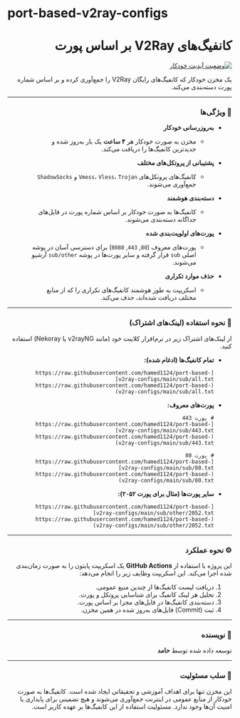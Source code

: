 # port-based-v2ray-configs

<div dir="rtl">

# کانفیگ‌های V2Ray بر اساس پورت

[![وضعیت آپدیت خودکار](https://github.com/hamed1124/port-based-v2ray-configs/actions/workflows/main.yml/badge.svg)](https://github.com/hamed1124/port-based-v2ray-configs/actions/workflows/main.yml)

یک مخزن خودکار که کانفیگ‌های رایگان V2Ray را جمع‌آوری کرده و بر اساس شماره پورت دسته‌بندی می‌کند.

---

### 🔧 ویژگی‌ها

- **به‌روزرسانی خودکار**
  - مخزن به صورت خودکار هر **۴ ساعت** یک بار به‌روز شده و جدیدترین کانفیگ‌ها را دریافت می‌کند.

- **پشتیبانی از پروتکل‌های مختلف**
  - کانفیگ‌های پروتکل‌های `Vmess`، `Vless`، `Trojan` و `ShadowSocks` جمع‌آوری می‌شوند.

- **دسته‌بندی هوشمند**
  - کانفیگ‌ها به صورت خودکار بر اساس شماره پورت در فایل‌های جداگانه دسته‌بندی می‌شوند.

- **پورت‌های اولویت‌بندی شده**
  - پورت‌های معروف (`80`, `443`, `8080`) برای دسترسی آسان در پوشه اصلی `sub` قرار گرفته و سایر پورت‌ها در پوشه `sub/other` آرشیو می‌شوند.

- **حذف موارد تکراری**
  - اسکریپت به طور هوشمند کانفیگ‌های تکراری را که از منابع مختلف دریافت شده‌اند، حذف می‌کند.

---

### 🚀 نحوه استفاده (لینک‌های اشتراک)

از لینک‌های اشتراک زیر در نرم‌افزار کلاینت خود (مانند v2rayNG یا Nekoray) استفاده کنید.

- **تمام کانفیگ‌ها (ادغام شده):**
  ```
  [https://raw.githubusercontent.com/hamed1124/port-based-v2ray-configs/main/sub/all.txt](https://raw.githubusercontent.com/hamed1124/port-based-v2ray-configs/main/sub/all.txt)
  ```

- **پورت‌های معروف:**
  ```
  # پورت 443
  [https://raw.githubusercontent.com/hamed1124/port-based-v2ray-configs/main/sub/443.txt](https://raw.githubusercontent.com/hamed1124/port-based-v2ray-configs/main/sub/443.txt)

  # پورت 80
  [https://raw.githubusercontent.com/hamed1124/port-based-v2ray-configs/main/sub/80.txt](https://raw.githubusercontent.com/hamed1124/port-based-v2ray-configs/main/sub/80.txt)
  ```

- **سایر پورت‌ها (مثال برای پورت ۲۰۵۲):**
  ```
  [https://raw.githubusercontent.com/hamed1124/port-based-v2ray-configs/main/sub/other/2052.txt](https://raw.githubusercontent.com/hamed1124/port-based-v2ray-configs/main/sub/other/2052.txt)
  ```

---

### ⚙️ نحوه عملکرد

این پروژه با استفاده از **GitHub Actions** یک اسکریپت پایتون را به صورت زمان‌بندی شده اجرا می‌کند. این اسکریپت وظایف زیر را انجام می‌دهد:

1.  دریافت لیست کانفیگ‌ها از چندین منبع عمومی.
2.  تحلیل هر لینک کانفیگ برای شناسایی پروتکل و پورت.
3.  دسته‌بندی کانفیگ‌ها در فایل‌های مجزا بر اساس پورت.
4.  ثبت (Commit) فایل‌های به‌روز شده در همین مخزن.

---

### 👤 نویسنده

توسعه داده شده توسط **حامد**

---

### 📄 سلب مسئولیت

این مخزن تنها برای اهداف آموزشی و تحقیقاتی ایجاد شده است. کانفیگ‌ها به صورت خودکار از منابع عمومی در اینترنت جمع‌آوری می‌شوند و هیچ تضمینی برای پایداری یا امنیت آن‌ها وجود ندارد. مسئولیت استفاده از این کانفیگ‌ها بر عهده کاربر است.

</div>
